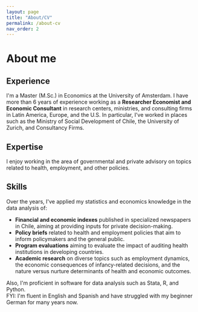 ```yaml
---
layout: page
title: "About/CV"
permalink: /about-cv
nav_order: 2
---
```


# About me

## Experience
I'm a Master (M.Sc.) in Economics at the University of Amsterdam. I have more than 6 years of experience working as a **Researcher Economist and Economic Consultant** in research centers, ministries, and consulting firms in Latin America, Europe, and the U.S. In particular, I've worked in places such as the Ministry of Social Development of Chile, the University of Zurich, and Consultancy Firms.
## Expertise
I enjoy working in the area of governmental and private advisory on topics related to health, employment, and other policies. 
## Skills
Over the years, I've applied my statistics and economics knowledge in the data analysis of:
- **Financial and economic indexes** published in specialized newspapers in Chile, aiming at providing inputs for private decision-making. 
- **Policy briefs** related to health and employment policies that aim to inform policymakers and the general public.
- **Program evaluations** aiming to evaluate the impact of auditing health institutions in developing countries.
- **Academic research** on diverse topics such as employment dynamics, the economic consequences of infancy-related decisions, and the nature versus nurture determinants of health and economic outcomes.

Also, I'm proficient in software for data analysis such as Stata, R, and Python.  
FYI:  I'm fluent in English and Spanish and have struggled with my beginner German for many years now. 
